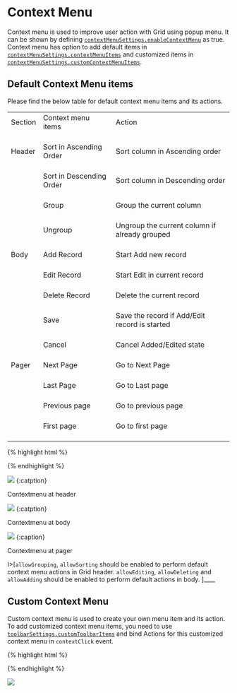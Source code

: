 # Context Menu

Context menu is used to improve user action with Grid using popup menu. It can be shown by defining [`contextMenuSettings.enableContextMenu`](http://help.syncfusion.com/js/api/ejgrid#members:contextmenusettings-enablecontextmenu "contextMenuSettings.enableContextMenu") as true. Context menu has option to add default items in [`contextMenuSettings.contextMenuItems`](http://help.syncfusion.com/js/api/ejgrid#members:contextmenusettings-contextmenuitems "contextMenuSettings.contextMenuItems") and customized items in [`contextMenuSettings.customContextMenuItems`](http://help.syncfusion.com/js/api/ejgrid#members:contextmenusettings-customcontextmenuitems "contextMenuSettings.customContextMenuItems").

## Default Context Menu items

Please find the below table for default context menu items and its actions.

<table>
<tr>
<td>
Section<br/><br/></td><td>
Context menu items<br/><br/></td><td>
Action<br/><br/></td></tr>
<tr>
<td>
Header <br/><br/></td><td>
Sort in Ascending Order<br/><br/></td><td>
Sort column in Ascending order<br/><br/></td></tr>
<tr>
<td>
<br/><br/></td><td>
Sort in Descending Order<br/><br/></td><td>
Sort column in Descending order<br/><br/></td></tr>
<tr>
<td>
<br/><br/></td><td>
Group<br/><br/></td><td>
Group the current column<br/><br/></td></tr>
<tr>
<td>
<br/><br/></td><td>
Ungroup<br/><br/></td><td>
Ungroup the current column if already grouped<br/><br/></td></tr>
<tr>
<td>
Body<br/><br/></td><td>
Add Record<br/><br/></td><td>
Start Add new record<br/><br/></td></tr>
<tr>
<td>
<br/><br/></td><td>
Edit Record<br/><br/></td><td>
Start Edit in current record<br/><br/></td></tr>
<tr>
<td>
<br/><br/></td><td>
Delete Record<br/><br/></td><td>
Delete the current record<br/><br/></td></tr>
<tr>
<td>
<br/><br/></td><td>
Save<br/><br/></td><td>
Save the record if Add/Edit record is started<br/><br/></td></tr>
<tr>
<td>
<br/><br/></td><td>
Cancel<br/><br/></td><td>
Cancel Added/Edited state<br/><br/></td></tr>
<tr>
<td>
Pager<br/><br/></td><td>
Next Page<br/><br/></td><td>
Go to Next Page<br/><br/></td></tr>
<tr>
<td>
<br/><br/></td><td>
Last Page<br/><br/></td><td>
Go to Last page<br/><br/></td></tr>
<tr>
<td>
<br/><br/></td><td>
Previous page<br/><br/></td><td>
Go to previous page<br/><br/></td></tr>
<tr>
<td>
<br/><br/></td><td>
First page<br/><br/></td><td>
Go to first page<br/><br/></td></tr>
</table>


{% highlight html %}
<div id="Grid"></div>

<script type="text/javascript">

$("#Grid").ejGrid({

// the datasource "window.gridData" is referred from jsondata.min.js
	dataSource: window.gridData,
	contextMenuSettings: {enableContextMenu: true},
	allowPaging: true,
	allowSorting: true,
	allowGrouping: true,
	pageSettings: {	pageCount: 5},
	editSettings: {allowEditing: true,allowAdding: true,allowDeleting: true,},
	columns: 
		[
			{field: "OrderID",isPrimaryKey: true,headerText: 'Order ID',textAlign: ej.TextAlign.Right,width: 90},
			{field: "CustomerID",headerText: 'Customer ID',width: 90},
			{field: "EmployeeID",headerText: 'Employee ID',editType: ej.Grid.EditingType.Dropdown,textAlign: ej.TextAlign.Right,width: 90},
			{field: "Freight",headerText: 'Freight',textAlign: ej.TextAlign.Right,width: 80,format: "{0:C}"},
			{field: "ShipName",headerText: 'Ship Name',width: 150,}
		]

});

</script>



{% endhighlight %}

![](ContextMenu_images/ContextMenu_img1.jpeg)
{:catption}

Contextmenu at header

![](ContextMenu_images/ContextMenu_img2.jpeg)
{:catption}

Contextmenu at body

![](ContextMenu_images/ContextMenu_img3.jpeg)
{:caption}

Contextmenu at pager

I>[`allowGrouping`, `allowSorting` should be enabled to perform default context menu actions in Grid header. `allowEditing`, `allowDeleting` and `allowAdding` should be enabled to perform default actions in body. ]____

## Custom Context Menu

Custom context menu is used to create your own menu item and its action. To add customized context menu items, you need to use [`toolbarSettings.customToolbarItems`](http://help.syncfusion.com/js/api/ejgrid#members:toolbarsettings-customtoolbaritems "") and bind Actions for this customized context menu in `contextClick` event.


{% highlight html %}
<div id="Grid"></div>

<script type="text/javascript">

$("#Grid").ejGrid({

// the datasource "window.gridData" is referred from jsondata.min.js

	dataSource: window.gridData,
	contextClick: function (args) {
		if (args.text == "Clear Selection")
			this.clearSelection();
		},
	contextMenuSettings: {enableContextMenu: true,contextMenuItems: [],customContextMenuItems: ["Clear Selection"]},
	allowPaging: true,
	columns: [
		{field: "OrderID",headerText: 'Order ID',textAlign: ej.TextAlign.Right,width: 90},
		{field: "CustomerID",headerText: 'Customer ID',width: 90},
		{field: "EmployeeID",headerText: 'Employee ID',textAlign: ej.TextAlign.Right,width: 90},
		{field: "Freight",headerText: 'Freight',textAlign: ej.TextAlign.Right,width: 80,format: "{0:C}"},
		{field: "ShipCountry",headerText: 'Ship Country',width: 90,}
		]

});

</script>



{% endhighlight %}

![](ContextMenu_images/ContextMenu_img4.jpeg)


